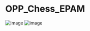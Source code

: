# OPP_Chess_EPAM
![image](https://github.com/user-attachments/assets/fa3f84fb-98ee-4330-8486-f2ff1af7f498)
![image](https://github.com/user-attachments/assets/cc2a5be6-d8d3-49cb-b9da-36f80aad7e3c)

